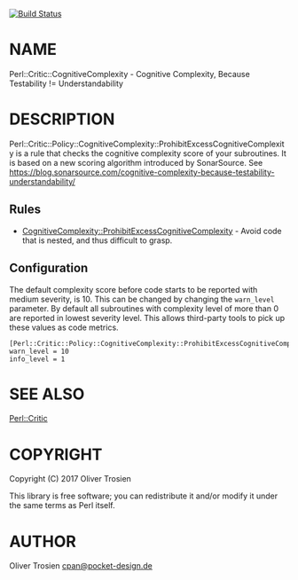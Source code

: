 [![Build Status](https://travis-ci.org/otrosien/Perl-Critic-CognitiveComplexity.svg?branch=master)](https://travis-ci.org/otrosien/Perl-Critic-CognitiveComplexity)
# NAME

Perl::Critic::CognitiveComplexity - Cognitive Complexity, Because Testability != Understandability

# DESCRIPTION

Perl::Critic::Policy::CognitiveComplexity::ProhibitExcessCognitiveComplexity is a rule that checks the
cognitive complexity score of your subroutines. It is based on a new scoring algorithm introduced by
SonarSource. See https://blog.sonarsource.com/cognitive-complexity-because-testability-understandability/

## Rules

- [CognitiveComplexity::ProhibitExcessCognitiveComplexity](https://metacpan.org/pod/Perl::Critic::Policy::CognitiveComplexity::ProhibitExcessCognitiveComplexity) - Avoid code that is nested, and thus difficult to grasp.

## Configuration

The default complexity score before code starts to be reported with medium severity, is 10. This can be changed by changing the `warn_level` parameter.
By default all subroutines with complexity level of more than 0 are reported in lowest severity level. This allows third-party tools to pick up these 
values as code metrics.

    [Perl::Critic::Policy::CognitiveComplexity::ProhibitExcessCognitiveComplexity]
    warn_level = 10
    info_level = 1

# SEE ALSO

[Perl::Critic](https://metacpan.org/pod/Perl::Critic)

# COPYRIGHT

Copyright (C) 2017 Oliver Trosien

This library is free software; you can redistribute it and/or modify
it under the same terms as Perl itself.

# AUTHOR

Oliver Trosien <cpan@pocket-design.de>
